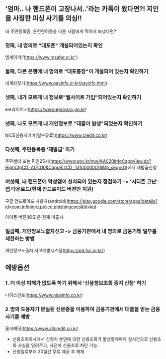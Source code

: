 ## '엄마.. 나 핸드폰이 고장나서..'라는 카톡이 왔다면?! 지인을 사칭한 피싱 사기를 의심!! 

내 주민등록증, 운전면허증을 다른 사람에게 찍어서 보냈다면? 


### 첫째, 내 명의로 "대포폰" 개설되어있는지 확인

엠세이퍼('https://www.msafer.or.kr')

### 둘째, 다른 은행에 내 명의로 "대포통장"이 개설되어 있는지 확인하기

내계좌찾기(https://www.payinfo.or.kr/payinfo.html)


### 셋째, 내가 모르게 내 정보로"웹사이트 가입"되어있는지 확인하기

e프라이버시(https://www.eprivacy.go.kr)


### 넷째, 나도 모르게 내 개인정보로 "대출이 발생"되었는지 확인하기

NICE신용지키미(일부유료)(https://www.credit.co.kr)


### 다섯째, 주민등록증 '재발급' 하기 

주민센터 또는 민원25시(https://www.gov.kr/mw/AA020InfoCappView.do?HighCtgCD=A01010&CappBizCD=13100000018&tp_seq=01)에서 재발급신청 


### 여섯째, 내 핸드폰에 악성앱이 설치되어 있는지 점검하기 -> '시티즌 코난' 앱 다운로드(현재 안드로이드 버젼만 지원) 

구글 안드로이드 사용자(android)(https://play.google.com/store/apps/details?id=com.infinigru.police.phishingeyes&hl=ko) 

아이폰 버젼(iOS)은 현재 미출시. 


### 일곱째, 개인정보노출자신고 -> 금융기관에서 내 명의로 금융거래 일부를 제한하는 방법 

개인정보노출자 사고예방시스템(https://pd.fss.or.kr/)




## 예방옵션 ## 

### 1. 더 이상 피해가 없도록 하기 위해서 '신용정보조회 중지 신청' 하기 ### 
 나이스인포(https://www.niceinfo.co.kr)


### 2.명의 도용자가 분실된 신분증을 이용하여 금융기관에서 대출을 받는 금융사기를 예방
 올크레딧(https://www.allcredit.co.kr)
  - 신용조회회사에서 신청자 본인에 대한 신용조회가 발생할때마다 실시간으로 신용조회 사실을 알려주고, 사전에 신용조회 차단 가능.
  - 신청일로부터 30일간 무료 제공 후 해제 


